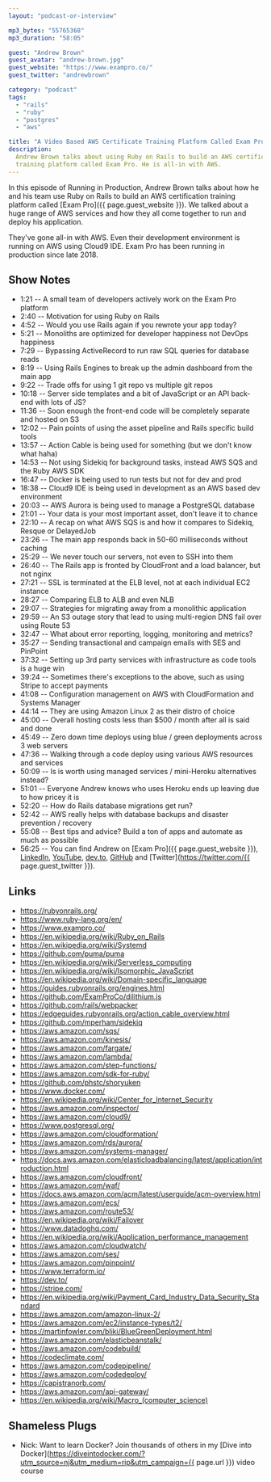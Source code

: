 ```yaml
---
layout: "podcast-or-interview"

mp3_bytes: "55765368"
mp3_duration: "58:05"

guest: "Andrew Brown"
guest_avatar: "andrew-brown.jpg"
guest_website: "https://www.exampro.co/"
guest_twitter: "andrewbrown"

category: "podcast"
tags:
  - "rails"
  - "ruby"
  - "postgres"
  - "aws"

title: "A Video Based AWS Certificate Training Platform Called Exam Pro"
description:
  Andrew Brown talks about using Ruby on Rails to build an AWS certificate
  training platform called Exam Pro. He is all-in with AWS.
---
```


In this episode of Running in Production, Andrew Brown talks about how he and
his team use Ruby on Rails to build an AWS certification training platform
called [Exam Pro]({{ page.guest_website }}). We talked about a huge range of
AWS services and how they all come together to run and deploy his application.

They've gone all-in with AWS. Even their development environment is running on
AWS using Cloud9 IDE. Exam Pro has been running in production since late 2018.

## Show Notes

- 1:21 -- A small team of developers actively work on the Exam Pro platform
- 2:40 -- Motivation for using Ruby on Rails
- 4:52 -- Would you use Rails again if you rewrote your app today?
- 5:21 -- Monoliths are optimized for developer happiness not DevOps happiness
- 7:29 -- Bypassing ActiveRecord to run raw SQL queries for database reads
- 8:19 -- Using Rails Engines to break up the admin dashboard from the main app
- 9:22 -- Trade offs for using 1 git repo vs multiple git repos
- 10:18 -- Server side templates and a bit of JavaScript or an API back-end with lots of JS?
- 11:36 -- Soon enough the front-end code will be completely separate and hosted on S3
- 12:02 -- Pain points of using the asset pipeline and Rails specific build tools
- 13:57 -- Action Cable is being used for something (but we don't know what haha)
- 14:53 -- Not using Sidekiq for background tasks, instead AWS SQS and the Ruby AWS SDK
- 16:47 -- Docker is being used to run tests but not for dev and prod
- 18:38 -- Cloud9 IDE is being used in development as an AWS based dev environment
- 20:03 -- AWS Aurora is being used to manage a PostgreSQL database 
- 21:01 -- Your data is your most important asset, don't leave it to chance
- 22:10 -- A recap on what AWS SQS is and how it compares to Sidekiq, Resque or DelayedJob
- 23:26 -- The main app responds back in 50-60 milliseconds without caching
- 25:29 -- We never touch our servers, not even to SSH into them
- 26:40 -- The Rails app is fronted by CloudFront and a load balancer, but not nginx
- 27:21 -- SSL is terminated at the ELB level, not at each individual EC2 instance
- 28:27 -- Comparing ELB to ALB and even NLB
- 29:07 -- Strategies for migrating away from a monolithic application
- 29:59 -- An S3 outage story that lead to using multi-region DNS fail over using Route 53
- 32:47 -- What about error reporting, logging, monitoring and metrics?
- 35:27 -- Sending transactional and campaign emails with SES and PinPoint
- 37:32 -- Setting up 3rd party services with infrastructure as code tools is a huge win
- 39:24 -- Sometimes there's exceptions to the above, such as using Stripe to accept payments
- 41:08 -- Configuration management on AWS with CloudFormation and Systems Manager
- 44:14 -- They are using Amazon Linux 2 as their distro of choice
- 45:00 -- Overall hosting costs less than $500 / month after all is said and done
- 45:49 -- Zero down time deploys using blue / green deployments across 3 web servers
- 47:36 -- Walking through a code deploy using various AWS resources and services
- 50:09 -- Is is worth using managed services / mini-Heroku alternatives instead?
- 51:01 -- Everyone Andrew knows who uses Heroku ends up leaving due to how pricey it is
- 52:20 -- How do Rails database migrations get run?
- 52:42 -- AWS really helps with database backups and disaster prevention / recovery
- 55:08 -- Best tips and advice? Build a ton of apps and automate as much as possible
- 56:25 -- You can find Andrew on [Exam Pro]({{ page.guest_website }}),
    [LinkedIn](https://www.linkedin.com/in/andrew-wc-brown/),
    [YouTube](https://www.youtube.com/ExamProChannel),
    [dev.to](https://dev.to/andrewbrown),
    [GitHub](https://github.com/omenking) and
    [Twitter](https://twitter.com/{{ page.guest_twitter }}).

## Links

- <https://rubyonrails.org/>
- <https://www.ruby-lang.org/en/>
- <https://www.exampro.co/>
- <https://en.wikipedia.org/wiki/Ruby_on_Rails>
- <https://en.wikipedia.org/wiki/Systemd>
- <https://github.com/puma/puma>
- <https://en.wikipedia.org/wiki/Serverless_computing>
- <https://en.wikipedia.org/wiki/Isomorphic_JavaScript>
- <https://en.wikipedia.org/wiki/Domain-specific_language>
- <https://guides.rubyonrails.org/engines.html>
- <https://github.com/ExamProCo/dilithium.js>
- <https://github.com/rails/webpacker>
- <https://edgeguides.rubyonrails.org/action_cable_overview.html>
- <https://github.com/mperham/sidekiq>
- <https://aws.amazon.com/sqs/>
- <https://aws.amazon.com/kinesis/>
- <https://aws.amazon.com/fargate/>
- <https://aws.amazon.com/lambda/>
- <https://aws.amazon.com/step-functions/>
- <https://aws.amazon.com/sdk-for-ruby/>
- <https://github.com/phstc/shoryuken>
- <https://www.docker.com/>
- <https://en.wikipedia.org/wiki/Center_for_Internet_Security>
- <https://aws.amazon.com/inspector/>
- <https://aws.amazon.com/cloud9/>
- <https://www.postgresql.org/>
- <https://aws.amazon.com/cloudformation/>
- <https://aws.amazon.com/rds/aurora/>
- <https://aws.amazon.com/systems-manager/>
- <https://docs.aws.amazon.com/elasticloadbalancing/latest/application/introduction.html>
- <https://aws.amazon.com/cloudfront/>
- <https://aws.amazon.com/waf/>
- <https://docs.aws.amazon.com/acm/latest/userguide/acm-overview.html>
- <https://aws.amazon.com/ecs/>
- <https://aws.amazon.com/route53/>
- <https://en.wikipedia.org/wiki/Failover>
- <https://www.datadoghq.com/>
- <https://en.wikipedia.org/wiki/Application_performance_management>
- <https://aws.amazon.com/cloudwatch/>
- <https://aws.amazon.com/ses/>
- <https://aws.amazon.com/pinpoint/>
- <https://www.terraform.io/>
- <https://dev.to/>
- <https://stripe.com/>
- <https://en.wikipedia.org/wiki/Payment_Card_Industry_Data_Security_Standard>
- <https://aws.amazon.com/amazon-linux-2/>
- <https://aws.amazon.com/ec2/instance-types/t2/>
- <https://martinfowler.com/bliki/BlueGreenDeployment.html>
- <https://aws.amazon.com/elasticbeanstalk/>
- <https://aws.amazon.com/codebuild/>
- <https://codeclimate.com/>
- <https://aws.amazon.com/codepipeline/>
- <https://aws.amazon.com/codedeploy/>
- <https://capistranorb.com/>
- <https://aws.amazon.com/api-gateway/>
- <https://en.wikipedia.org/wiki/Macro_(computer_science)>

## Shameless Plugs

- Nick: Want to learn Docker? Join thousands of others in my
  [Dive into Docker](https://diveintodocker.com/?utm_source=nj&utm_medium=rip&utm_campaign={{ page.url }})
  video course
